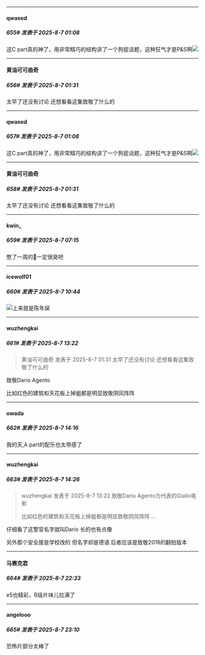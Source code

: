 ﻿
*****

####  qwased  
##### 655#       发表于 2025-8-7 01:08

这C part真的神了，用非常精巧的结构讲了一个狗屁话题，这种狂气才是P&amp;S啊<img src="https://static.stage1st.com/image/smiley/face2017/056.gif" referrerpolicy="no-referrer">


*****

####  黄油可可曲奇  
##### 656#       发表于 2025-8-7 01:31

太早了还没有讨论 还想看看这集致敬了什么的


*****

####  qwased  
##### 657#       发表于 2025-8-7 01:08

这C part真的神了，用非常精巧的结构讲了一个狗屁话题，这种狂气才是P&amp;S啊<img src="https://static.stage1st.com/image/smiley/face2017/056.gif" referrerpolicy="no-referrer">

*****

####  黄油可可曲奇  
##### 658#       发表于 2025-8-7 01:31

太早了还没有讨论 还想看看这集致敬了什么的

*****

####  kwin_  
##### 659#       发表于 2025-8-7 07:15

憋了一周的💩一定很臭吧


*****

####  icewolf01  
##### 660#       发表于 2025-8-7 10:44

<img src="https://static.stage1st.com/image/smiley/face2017/004.gif" referrerpolicy="no-referrer">上来就是陈年屎


*****

####  wuzhengkai  
##### 661#       发表于 2025-8-7 13:22

<blockquote>黄油可可曲奇 发表于 2025-8-7 01:31
太早了还没有讨论 还想看看这集致敬了什么的</blockquote>
致敬Dario Agento

比如红色的建筑和天花板上掉蛆都是明显致敬阴风阵阵


*****

####  owada  
##### 662#       发表于 2025-8-7 14:16

我的天,A part的配乐也太带感了


*****

####  wuzhengkai  
##### 663#       发表于 2025-8-7 14:26

<blockquote>wuzhengkai 发表于 2025-8-7 13:22
致敬Dario Agento为代表的Giallo电影

比如红色的建筑和天花板上掉蛆都是明显致敬阴风阵阵 ...</blockquote>
仔细看了这警官名字就叫Dario 长的也有点像

另外那个安全屋是学校改的 但名字却是德语 后者应该是致敬2018的翻拍版本


*****

####  马赛克君  
##### 664#       发表于 2025-8-7 22:33

e5也精彩，B级片味儿拉满了


*****

####  angelooo  
##### 665#       发表于 2025-8-7 23:10

恐怖片部分太棒了


